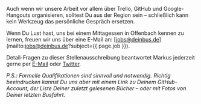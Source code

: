 Auch wenn wir unsere Arbeit vor allem über Trello, GitHub und Google-Hangouts organisieren, solltest Du aus der Region sein – schließlich kann kein Werkzeug das persönliche Gespräch ersetzen.

Wenn Du Lust hast, uns bei einem Mittagessen in Offenbach kennen zu lernen, freuen wir uns über eine E-Mail an: [jobs@deinbus.de](mailto:jobs@deinbus.de?subject={{ page.job }}).

Detail-Fragen zu dieser Stellenausschreibung beantwortet Markus jederzeit gerne per [E-Mail](mailto:markus.tacker@deinbus.de) oder [Twitter](https://twitter.com/coderbyheart).

_P.S.: Formelle Qualifikationen sind sinnvoll und notwendig. Richtig beeindrucken kannst Du uns aber mit einem Link zu Deinem GitHub-Account, der Liste Deiner zuletzt gelesenen Bücher – oder mit Fotos von Deiner letzten Busfahrt._

